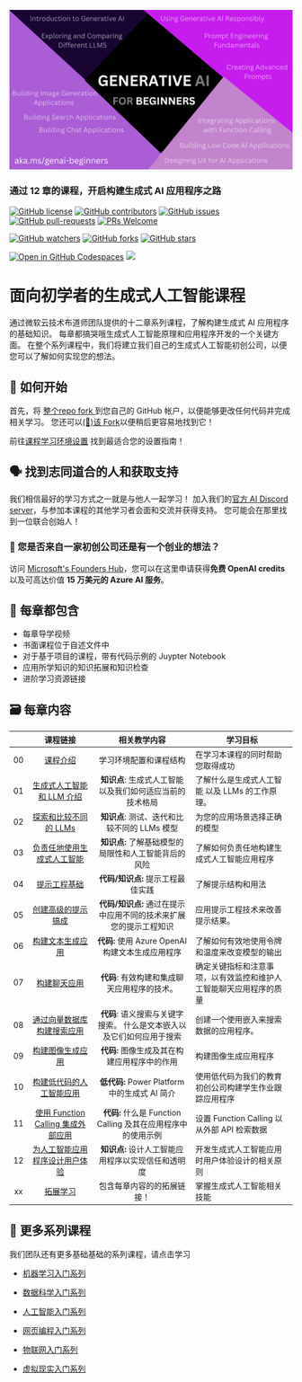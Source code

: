 
![Generative AI For Beginners](./img/1.png)

### 通过 12 章的课程，开启构建生成式 AI 应用程序之路

[![GitHub license](https://img.shields.io/github/license/microsoft/Generative-AI-For-Beginners.svg)](https://github.com/microsoft/Generative-AI-For-Beginners/blob/master/LICENSE)
[![GitHub contributors](https://img.shields.io/github/contributors/microsoft/Generative-AI-For-Beginners.svg)](https://GitHub.com/microsoft/Generative-AI-For-Beginners/graphs/contributors/)
[![GitHub issues](https://img.shields.io/github/issues/microsoft/Generative-AI-For-Beginners.svg)](https://GitHub.com/microsoft/Generative-AI-For-Beginners/issues/)
[![GitHub pull-requests](https://img.shields.io/github/issues-pr/microsoft/Generative-AI-For-Beginners.svg)](https://GitHub.com/microsoft/Generative-AI-For-Beginners/pulls/)
[![PRs Welcome](https://img.shields.io/badge/PRs-welcome-brightgreen.svg?style=flat-square)](http://makeapullrequest.com)

[![GitHub watchers](https://img.shields.io/github/watchers/microsoft/Generative-AI-For-Beginners.svg?style=social&label=Watch)](https://GitHub.com/microsoft/Generative-AI-For-Beginners/watchers/)
[![GitHub forks](https://img.shields.io/github/forks/microsoft/Generative-AI-For-Beginners.svg?style=social&label=Fork)](https://GitHub.com/microsoft/Generative-AI-For-Beginners/network/)
[![GitHub stars](https://img.shields.io/github/stars/microsoft/Generative-AI-For-Beginners.svg?style=social&label=Star)](https://GitHub.com/microsoft/Generative-AI-For-Beginners/stargazers/)

[![Open in GitHub Codespaces](https://img.shields.io/static/v1?style=for-the-badge&label=GitHub+Codespaces&message=Open&color=lightgrey&logo=github)](https://codespaces.new/microsoft/generative-ai-for-beginners)
[![](https://dcbadge.vercel.app/api/server/ByRwuEEgH4)](https://aka.ms/genai-discord)


# 面向初学者的生成式人工智能课程

通过微软云技术布道师团队提供的十二章系列课程，了解构建生成式 AI 应用程序的基础知识。 每章都搞哭哦生成式人工智能原理和应用程序开发的一个关键方面。 在整个系列课程中，我们将建立我们自己的生成式人工智能初创公司，以便您可以了解如何实现您的想法。

## 🌱 如何开始

首先，将 [整个repo fork ](https://github.com/microsoft/generative-ai-for-beginners/fork) 到您自己的 GitHub 帐户，以便能够更改任何代码并完成相关学习。 您还可以[(🌟)该 Fork](https://docs.github.com/en/get-started/exploring-projects-on-github/saving-repositories-with-stars)以便稍后更容易地找到它！

前往[课程学习环境设置](/00-course-setup/README.md) 找到最适合您的设置指南！

## 🗣️ 找到志同道合的人和获取支持

我们相信最好的学习方式之一就是与他人一起学习！ 加入我们的[官方 AI Discord server](https://aka.ms/genai-discord)，与参加本课程的其他学习者会面和交流并获得支持。 您可能会在那里找到一位联合创始人！

### 🚀  您是否来自一家初创公司还是有一个创业的想法？

访问 [Microsoft's Founders Hub](https://aka.ms/genai-Foundershub)，您可以在这里申请获得**免费 OpenAI credits**以及可高达价值 **15 万美元的 Azure  AI 服务**。

## 📂 每章都包含

- 每章导学视频
- 书面课程位于自述文件中
- 对于基于项目的课程，带有代码示例的 Juypter Notebook
- 应用所学知识的知识拓展和知识检查
- 进阶学习资源链接

## 🗃️ 每章内容

|       |              课程链接             |                       相关教学内容                     |                     学习目标                 |                             
| :---: | :------------------------------------: | :---------------------------------------------------------: | ----------------------------------------------------------- |
| 00 | [课程介绍](/00-course-setup/cn/README.md) | 学习环境配置和课程结构 | 在学习本课程的同时帮助您取得成功 | 
| 01 | [生成式人工智能和 LLM 介绍](./cn/01-introduction-to-genai/README.md) | **知识点**: 生成式人工智能以及我们如何适应当前的技术格局 | 了解什么是生成式人工智能 以及 LLMs 的工作原理。                 |
| 02 | [探索和比较不同的 LLMs](./cn/02-exploring-and-comparing-different-llms/README.md) | **知识点**: 测试、迭代和比较不同的 LLMs 模型 | 为您的应用场景选择正确的模型 |
| 03 | [负责任地使用生成式人工智能](./cn/03-using-generative-ai-responsibly/README.MD)| **知识点:** 了解基础模型的局限性和人工智能背后的风险 | 了解如何负责任地构建生成式人工智能应用程序
| 04 | [提示工程基础](./cn/04-prompt-engineering-fundamentals/README.md) | **代码/知识点:** 提示工程最佳实践| 了解提示结构和用法|
| 05 | [创建高级的提示搞成](./cn/05-advanced-prompts/README.md) | **代码/知识点:** 通过在提示中应用不同的技术来扩展您的提示工程知识 | 应用提示工程技术来改善提示结果。|
| 06 | [构建文本生成应用](./cn/06-text-generation-apps/README.md)  | **代码:** 使用 Azure OpenAI 构建文本生成应用程序 | 了解如何有效地使用令牌和温度来改变模型的输出 | |
| 07 | [构建聊天应用](./cn/07-building-chat-applications/README.md) | **代码**: 有效构建和集成聊天应用程序的技术。 | 确定关键指标和注意事项，以有效监控和维护人工智能聊天应用程序的质量|
| 08 | [通过向量数据库构建搜索应用](./cn/08-building-search-applications/README.md) | **代码**: 语义搜索与关键字搜索。 什么是文本嵌入以及它们如何应用于搜索 | 创建一个使用嵌入来搜索数据的应用程序。 |
| 09 | [构建图像生成应用](./cn/09-building-image-applications/README.md)  | **代码:** 图像生成及其在构建应用程序中的作用| 构建图像生成应用程序 |
| 10 | [构建低代码的人工智能应用](./cn/10-building-low-code-ai-applications/)  | **低代码:** Power Platform 中的生成式 AI 简介 | 使用低代码为我们的教育初创公司构建学生作业跟踪应用程序 | |
| 11 | [使用 Function Calling 集成外部应用](./cn/11-intergating-with-function-calling/README.md)  | **代码:** 什么是 Function Calling 及其在应用程序中的使用示例  | 设置 Function Calling 以从外部 API 检索数据 | |
| 12 | [为人工智能应用程序设计用户体验](./cn/12-designing-ux-for-ai-applications/) | **知识点:** 设计人工智能应用程序以实现信任和透明度 | 开发生成式人工智能应用时用户体验设计的相关原则 | |
| xx | [拓展学习](./cn/13-continued-learning/README.md)  | 包含每章内容的的拓展链接！ | 掌握生成式人工智能相关技能 | |
 
  
## 🎒  更多系列课程

我们团队还有更多基础基础的系列课程，请点击学习

- [机器学习入门系列](https://aka.ms/ml-beginners)
- [数据科学入门系列](https://aka.ms/datascience-beginners)
- [人工智能入门系列](https://aka.ms/ai-beginners)

- [网页编程入门系列](https://aka.ms/webdev-beginners)
- [物联网入门系列](https://aka.ms/iot-beginners)

- [虚拟现实入门系列](https://github.com/microsoft/xr-development-for-beginners)
